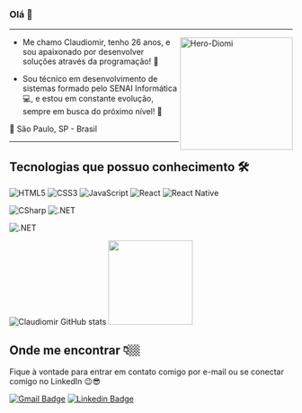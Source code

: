### Olá 👋
-------------------------------------------
<img align="right" alt ="Hero-Diomi" src="https://media.discordapp.net/attachments/408023988766507011/984808535160389722/myheroeu.png" height="200"> 

  * Me chamo Claudiomir, tenho 26 anos, e sou apaixonado por desenvolver soluções através da programação! 💜 
   
  * Sou técnico em desenvolvimento de sistemas formado pelo SENAI Informática 💻,
      e estou em constante evolução, sempre em busca do próximo nível! 🚀 


📍   São Paulo, SP - Brasil

--------------------------------------------

## Tecnologias que possuo conhecimento 🛠
  
![HTML5](https://img.shields.io/badge/HTML-F06529?style=for-the-badge&logo=HTML5&logoColor=white)
![CSS3](https://img.shields.io/badge/CSS-2D9CDB?style=for-the-badge&logo=CSS3&logoColor=white)
![JavaScript](https://img.shields.io/badge/JavaScript-F7DF1E?style=for-the-badge&logo=javascript&logoColor=black)
![React](https://img.shields.io/badge/React-32363E?style=for-the-badge&logo=react&logoColor=61DAFB)
![React Native](https://img.shields.io/badge/React%20Native-61DAFB?style=for-the-badge&logo=react&logoColor=32363E)

![CSharp](https://img.shields.io/badge/CSharp-9B4F97?style=for-the-badge&logo=CSharp&logoColor=67217A)
![.NET](https://img.shields.io/badge/.NET-512BD4?style=for-the-badge&logo=.NET&logoColor=white)

![.NET](https://img.shields.io/badge/SQLServer-f1f1f1?style=for-the-badge&logo=microsoftsqlserver&logoColor=CC2927) <br>

![Claudiomir GitHub stats](https://github-readme-stats.vercel.app/api?username=diomids2&theme=dark&show_icons=true)
<img height="150px" src="https://github-readme-stats.vercel.app/api/top-langs/?username=diomids2&layout=compact&locale=pt-BR&show_icons=true&hide_border=true&hide_title=true&langs_count=6&theme=dark" /> <br>


## Onde me encontrar 👇🏼

Fique à vontade para entrar em contato comigo por e-mail ou se conectar comigo no LinkedIn 😉😎
  
[![Gmail Badge](https://img.shields.io/badge/-Gmail-EA4335?style=for-the-badge&logo=Gmail&logoColor=white&link=mailto:claudiomirneves@gmail.com)](mailto:claudiomirneves@gmail.com/)
[![Linkedin Badge](https://img.shields.io/badge/-LinkedIn-blue?style=for-the-badge&logo=Linkedin&logoColor=white&link=https://www.linkedin.com/in/claudiomir-neves-de-araujo-078711209/)](https://www.linkedin.com/in/claudiomir-neves-de-araujo-078711209/)
<!--
**diomids2/diomids2** is a ✨ _special_ ✨ repository because its `README.md` (this file) appears on your GitHub profile.

Here are some ideas to get you started:

- 🔭 I’m currently working on ...
- 🌱 I’m currently learning ...
- 👯 I’m looking to collaborate on ...
- 🤔 I’m looking for help with ...
- 💬 Ask me about ...
- 📫 How to reach me: ...
- 😄 Pronouns: ...
- ⚡ Fun fact: ...
-->
